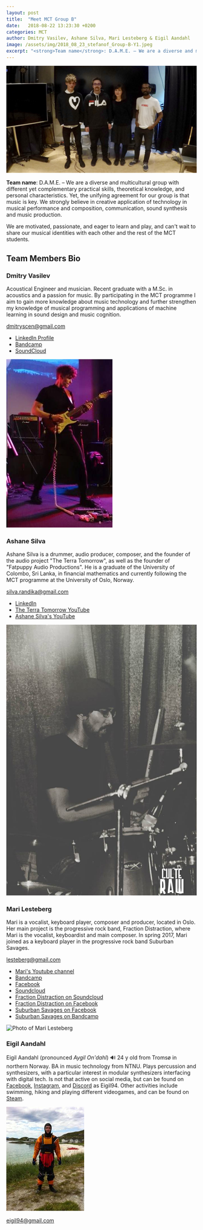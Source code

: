 ```yaml
---
layout: post
title:  "Meet MCT Group B"
date:   2018-08-22 13:23:30 +0200
categories: MCT
author: Dmitry Vasilev, Ashane Silva, Mari Lesteberg & Eigil Aandahl
image: /assets/img/2018_08_23_stefanof_Group-B-Y1.jpeg
excerpt: "<strong>Team name</strong>: D.A.M.E. – We are a diverse and multicultural group with different yet complementary practical skills, theoretical knowledge, and personal characteristics. Yet, the unifying agreement for our group is that music is key. We strongly believe in creative application of technology in musical performance and composition, communication, sound synthesis and music production."
---
```


![Photo of Group B](/assets/img/2018_08_23_stefanof_Group-B-Y1.jpeg "Group B")

**Team name**: D.A.M.E. – We are a diverse and multicultural group with different yet complementary practical skills, theoretical knowledge, and personal characteristics. Yet, the unifying agreement for our group is that music is key. We strongly believe in creative application of technology in musical performance and composition, communication, sound synthesis and music production.

We are motivated, passionate, and eager to learn and play, and can't wait to share our musical identities with each other and the rest of the MCT students.

## Team Members Bio

### Dmitry Vasilev

Acoustical Engineer and musician. Recent graduate with a M.Sc. in acoustics and a passion for music. By participating in the MCT programme I aim to gain more knowledge about music technology and further strengthen my knowledge of musical programming and applications of machine learning in sound design and music cognition.

<dmitryscen@gmail.com>

* [LinkedIn Profile](https://www.linkedin.com/in/dmvas/)
* [Bandcamp](https://machinesque.bandcamp.com/)
* [SoundCloud](https://soundcloud.com/machinesque/)

![Photo of Dmitry Vasilev](/assets/img/2018_08_22_stefanof_DmitryVasilev.jpeg "Dmitry Vasilev")


### Ashane Silva

Ashane Silva is a drummer, audio producer, composer, and the founder of the audio project "The Terra Tomorrow", as well as the founder of "Fatpuppy Audio Productions". He is a graduate of the University of Colombo, Sri Lanka, in financial mathematics and currently following the MCT programme at the University of Oslo, Norway.

<silva.randika@gmail.com>

* [LinkedIn](https://www.linkedin.com/in/ashane-silva-6293098/)
* [The Terra Tomorrow YouTube](https://www.youtube.com/channel/UCVXikii-kPspIPeG-MqVVgQ)
* [Ashane Silva's YouTube](https://www.youtube.com/user/Ashanous)

![Photo of Ashane Silva](/assets/img/2018_08_22_stefanof_AshaneSilva.jpeg "Ashane Silva")

### Mari Lesteberg

Mari is a vocalist, keyboard player, composer and producer, located in Oslo. Her main project is the progressive rock band, Fraction Distraction, where Mari is the vocalist, keyboardist and main composer. In spring 2017, Mari joined as a keyboard player in the progressive rock band Suburban Savages.

<lesteberg@gmail.com>

* [Mari's Youtube channel](https://www.youtube.com/user/maisplante)
* [Bandcamp](https://marilesteberg.bandcamp.com/)
* [Facebook](https://www.facebook.com/FractionMari/)
* [Soundcloud](https://soundcloud.com/mari-lesteberg)
* [Fraction Distraction on Soundcloud](https://soundcloud.com/fractiondistraction)
* [Fraction Distraction on Facebook](https://www.facebook.com/fractiondistraction)
* [Suburban Savages on Facebook](https://www.facebook.com/SuburbanSavages)
* [Suburban Savages on Bandcamp](https://suburbansavages.bandcamp.com/)

![Photo of Mari Lesteberg](/assets/img/MariBilde.jpg "Mari Lesteberg")


### Eigil Aandahl

Eigil Aandahl \(pronounced _Aygil On'dahl_\) :loud_sound:
24 y old from Tromsø in northern Norway. BA in music technology from NTNU. Plays percussion and synthesizers, with a particular interest in modular synthesizers interfacing with digital tech. Is not that active on social media, but can be found on [Facebook](https://www.facebook.com/eigil.aandahl), [Instagram](https://www.instagram.com/eigil94/), and [Discord](https://discordapp.com/) as Eigil94.
Other activities include swimming, hiking and playing different videogames, and can be found on [Steam](https://steamcommunity.com/id/eigil94).

![Photo of Eigil](/assets/img/2018_08_22_stefanof_EigilAandahl.jpg)

<eigil94@gmail.com>
